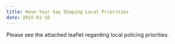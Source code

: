 ```yaml
---
title: Have Your Say Shaping Local Priorities
date: 2015-01-16
---
```

Please see the attached leaflet regarding local policing priorities.
